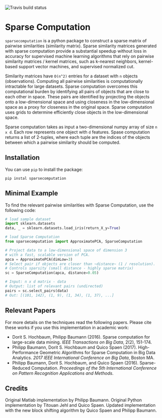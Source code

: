 ![Travis build status](https://travis-ci.org/hochbaumGroup/sparsecomputation.svg?branch=master)

# Sparse Computation
`sparsecomputation` is a python package to construct a sparse matrix of pairwise similarities (similarity matrix). Sparse similarity matrices generated with sparse computation provide a substantial speedup without loss in accuracy for supervised machine learning algorithms that rely on pairwise similarity matrices / kernel matrices, such as k-nearest neighbors, kernel-based support vector machines, and supervised normalized cut.

Similarity matrices have `O(n^2)` entries for  a dataset with `n` objects (observations). Computing all pairwise similarities is computationally intractable for large datasets. Sparse computation overcomes this computational burden by identifying all pairs of objects that are close to each other in space. These pairs are identified by projecting the objects onto a low-dimensional space and using closeness in the low-dimensional space as a proxy for closeness in the original space. Sparse computation uses grids to determine efficiently close objects in the low-dimensional space.

Sparse computation takes as input a two-dimensional numpy array of size `n x d`. Each row represents one object with `d` features. Spase computation returns a list of 2-tuples, where each tuple are the indices of the objects between which a pairwise similarity should be computed.

## Installation
You can use `pip` to install the package:
```
pip instal sparsecomputation
```

## Minimal Example
To find the relevant pairwise similarities with Sparse Computation, use the following code:
```python
# load sample dataset
import sklearn.datasets
data, _ = sklearn.datasets.load_iris(return_X_y=True)

# load Sparse Computation
from sparsecomputation import ApproximatePCA, SparseComputation

# Project data to a low-dimensional space of dimension 3
# with a fast, scalable version of PCA.
apca = ApproximatePCA(dimLow=3)
# Select pair if objects are closer than ~distance~ (1 / resolution).
# Controls sparsity (small distance - highly sparse matrix)
sc = SparseComputation(apca, distance=0.05)

# Input: n x d matrix - data
# Output: list of relevant pairs (undirected)
pairs = sc.select_pairs(data)
# Out: [(101, 142), (1, 9), (1, 34), (1, 37), ...]
```

## Relevant Papers
For more details on the techniques read the following papers. Please cite these works if you use this implementation in academic work:
- Dorit S. Hochbaum, Philipp Baumann (2016). Sparse computation for large-scale data mining. *IEEE Transactions on Big Data*, 2(2), 151-174.
- Philipp Baumann, Dorit S. Hochbaum and Quico Spaen (2017). High-Performance Geometric Algorithms for Sparse Computation in Big Data Analytics. *2017 IEEE International Conference on Big Data*, Boston MA.
- Philipp Baumann, Dorit S. Hochbaum, and Quico Spaen (2016). Sparse-Reduced Computation. *Proceedings of the 5th International Conference on Pattern Recognition Applications and Methods*.

## Credits
Original Matlab implementation by Philipp Baumann. Original Python implementation by Titouan Jehl and Quico Spaen. Updated implementation with the new block shifting algorithm by Quico Spaen and Philipp Baumann.

